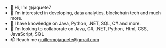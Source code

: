 - 👋 Hi, I’m @jaquete7
- 👀 I’m interested in developing, data analytics, blockchain tech and much more.
- 🌱 I have knowledge on Java, Python, .NET, SQL, C# and more.
- 💞️ I’m looking to collaborate on Java, C#, .NET, Python, Html, CSS, JavaScript, SQL
- 📫 Reach me guillermojaquete@gmail.com  

<!---
jaquete7/jaquete7 is a ✨ special ✨ repository because its `README.md` (this file) appears on your GitHub profile.
You can click the Preview link to take a look at your changes.
--->
